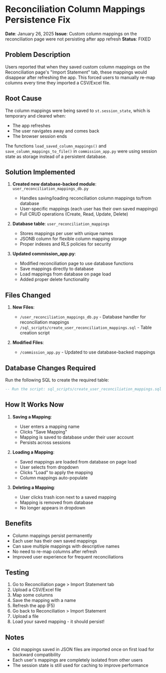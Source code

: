 # Reconciliation Column Mappings Persistence Fix

**Date**: January 26, 2025
**Issue**: Custom column mappings on the reconciliation page were not persisting after app refresh
**Status**: FIXED

## Problem Description

Users reported that when they saved custom column mappings on the Reconciliation page's "Import Statement" tab, these mappings would disappear after refreshing the app. This forced users to manually re-map columns every time they imported a CSV/Excel file.

## Root Cause

The column mappings were being saved to `st.session_state`, which is temporary and cleared when:
- The app refreshes
- The user navigates away and comes back
- The browser session ends

The functions `load_saved_column_mappings()` and `save_column_mappings_to_file()` in `commission_app.py` were using session state as storage instead of a persistent database.

## Solution Implemented

1. **Created new database-backed module**: `user_reconciliation_mappings_db.py`
   - Handles saving/loading reconciliation column mappings to/from database
   - User-specific mappings (each user has their own saved mappings)
   - Full CRUD operations (Create, Read, Update, Delete)

2. **Database table**: `user_reconciliation_mappings`
   - Stores mappings per user with unique names
   - JSONB column for flexible column mapping storage
   - Proper indexes and RLS policies for security

3. **Updated commission_app.py**:
   - Modified reconciliation page to use database functions
   - Save mappings directly to database
   - Load mappings from database on page load
   - Added proper delete functionality

## Files Changed

1. **New Files**:
   - `/user_reconciliation_mappings_db.py` - Database handler for reconciliation mappings
   - `/sql_scripts/create_user_reconciliation_mappings.sql` - Table creation script

2. **Modified Files**:
   - `/commission_app.py` - Updated to use database-backed mappings

## Database Changes Required

Run the following SQL to create the required table:

```sql
-- Run the script: sql_scripts/create_user_reconciliation_mappings.sql
```

## How It Works Now

1. **Saving a Mapping**:
   - User enters a mapping name
   - Clicks "Save Mapping" 
   - Mapping is saved to database under their user account
   - Persists across sessions

2. **Loading a Mapping**:
   - Saved mappings are loaded from database on page load
   - User selects from dropdown
   - Clicks "Load" to apply the mapping
   - Column mappings auto-populate

3. **Deleting a Mapping**:
   - User clicks trash icon next to a saved mapping
   - Mapping is removed from database
   - No longer appears in dropdown

## Benefits

- Column mappings persist permanently
- Each user has their own saved mappings
- Can save multiple mappings with descriptive names
- No need to re-map columns after refresh
- Improved user experience for frequent reconciliations

## Testing

1. Go to Reconciliation page > Import Statement tab
2. Upload a CSV/Excel file
3. Map some columns
4. Save the mapping with a name
5. Refresh the app (F5)
6. Go back to Reconciliation > Import Statement
7. Upload a file
8. Load your saved mapping - it should persist!

## Notes

- Old mappings saved in JSON files are imported once on first load for backward compatibility
- Each user's mappings are completely isolated from other users
- The session state is still used for caching to improve performance